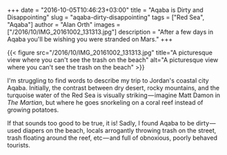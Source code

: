 +++
date = "2016-10-05T10:46:23+03:00"
title = "Aqaba is Dirty and Disappointing"
slug = "aqaba-dirty-disappointing"
tags = ["Red Sea", "Aqaba"]
author = "Alan Orth"
images = ["/2016/10/IMG_20161002_131313.jpg"]
description = "After a few days in Aqaba you'll be wishing you were stranded on Mars."
+++

{{< figure src="/2016/10/IMG_20161002_131313.jpg" title="A picturesque view where you can't see the trash on the beach" alt="A picturesque view where you can't see the trash on the beach" >}}

I'm struggling to find words to describe my trip to Jordan's coastal city Aqaba. Initially, the contrast between dry desert, rocky mountains, and the turquoise water of the Red Sea is visually striking — imagine Matt Damon in *The Martian*, but where he goes snorkeling on a coral reef instead of growing potatoes.

<!--more-->

If that sounds too good to be true, it is! Sadly, I found Aqaba to be dirty — used diapers on the beach, locals arrogantly throwing trash on the street, trash floating around the reef, etc — and full of obnoxious, poorly behaved tourists.
